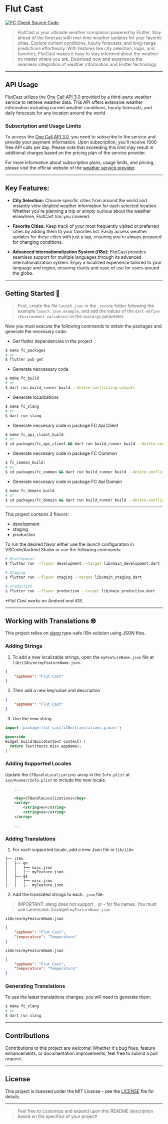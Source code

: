# Flut Cast

[![FC Check Source Code][analyze_code_badge]][workflow]

> FlutCast is your ultimate weather companion powered by Flutter. Stay ahead of the forecast with real-time weather updates for your favorite cities. Explore current conditions, hourly forecasts, and long-range predictions effortlessly. With features like city selection, login, and favorites, FlutCast makes it easy to stay informed about the weather no matter where you are. Download now and experience the seamless integration of weather information and Flutter technology.
---



## API Usage

FlutCast utilizes the [One Call API 3.0][one_call] provided by a third-party weather service to retrieve weather data. This API offers extensive weather information including current weather conditions, hourly forecasts, and daily forecasts for any location around the world.

### Subscription and Usage Limits

To access the [One Call API 3.0][one_call], you need to subscribe to the service and provide your payment information. Upon subscription, you'll receive 1000 free API calls per day. Please note that exceeding this limit may result in additional charges based on the pricing plan of the service provider.

For more information about subscription plans, usage limits, and pricing, please visit the official website of the [weather service provider][openweathermap].

---

## Key Features:

- **City Selection:** Choose specific cities from around the world and instantly view detailed weather information for each selected location. Whether you're planning a trip or simply curious about the weather elsewhere, FlutCast has you covered.


- **Favorite Cities:** Keep track of your most frequently visited or preferred cities by adding them to your favorites list. Easily access weather updates for these cities with just a tap, ensuring you're always prepared for changing conditions.

- **Advanced Internationalization System (i18n):** FlutCast provides seamless support for multiple languages through its advanced internationalization system. Enjoy a localized experience tailored to your language and region, ensuring clarity and ease of use for users around the globe.

---
## Getting Started 🚀

> First, create the file `launch.json` in the `.vscode` folder following the example `launch.json.example`, and add the values of the `dart-define (Environment variables)` in the `toolArgs` parameter.

Now you must execute the following commands to obtain the packages and generate the necessary code:

- Get flutter dependencies in the project
```sh
$ make fc_packages
# or
$ flutter pub get
```
- Generate neccessary code 
```sh
$ make fc_build
# or
$ dart run build_runner build --delete-conflicting-outputs
```
- Generate localizations
```sh
$ make fc_slang
# or 
$ dart run slang
```
- Generate neccesary code in package FC Api Client
```sh
$ make fc_api_client_build
# or
$ cd packages/fc_api_client && dart run build_runner build --delete-conflicting-outputs
```
- Generate neccesary code in package FC Common
```sh
$ fc_common_build:
# or
$ cd packages/fc_common && dart run build_runner build --delete-conflicting-outputs
```
- Generate neccesary code in package FC Api Domain
```sh
$ make fc_domain_build
# or
$ cd packages/fc_domain && dart run build_runner build --delete-conflicting-outputs
```
---


This project contains 3 flavors:

- development
- staging
- production

To run the desired flavor either use the launch configuration in VSCode/Android Studio or use the following commands:

```sh
# Development
$ flutter run --flavor development --target lib/main_development.dart

# Staging
$ flutter run --flavor staging --target lib/main_staging.dart

# Production
$ flutter run --flavor production --target lib/main_production.dart
```
_\*Flut Cast works on Android and iOS._

---

## Working with Translations 🌐

This project relies on [slang][slang_link] type-safe i18n solution using JSON files.

### Adding Strings

1. To add a new localizable strings, open the `myFeatureName.json` file at `lib/i18n/en/myFeatureName.json`.

```json
{
    "appName": "Flut Cast"
}
```

2. Then add a new key/value and description

```json
{
    "appName": "Flut Cast"
}
```

3. Use the new string

```dart
import 'package:flut_cast/i18n/translations.g.dart';

@override
Widget build(BuildContext context) {
  return Text(texts.misc.appName);
}
```

### Adding Supported Locales

Update the `CFBundleLocalizations` array in the `Info.plist` at `ios/Runner/Info.plist` to include the new locale.

```xml
    ...

    <key>CFBundleLocalizations</key>
	<array>
		<string>en</string>
		<string>es</string>
	</array>

    ...
```

### Adding Translations

1. For each supported locale, add a new Json file in `lib/i18n`.

```
├── i18n
│   ├── en
│   │   ├── misc.json
│   │   ├── myFeature.json
│   ├── es
│   │   ├── misc.json
│   │   ├── myFeature.json
```

2. Add the translated strings to each `.json` file:

> IMPORTANT: slang does not support \_ or - for file names. You must use camelcase. Example `myFeatureName.json`

`i18n/en/myFeatureName.json`

```json
{
    "appName": "Flut Cast",
    "temperature": "Temperature"
}
```

`i18n/es/myFeatureName.json`

```json
{
    "appName": "Flut Cast",
    "temperature": "Temperatura"
}
```

### Generating Translations

To use the latest translations changes, you will need to generate them:

```sh
$ make fc_slang
# or
$ dart run slang
```

---

## Contributions
Contributions to this project are welcome! Whether it's bug fixes, feature enhancements, or documentation improvements, feel free to submit a pull request.

---

## License
This project is licensed under the MIT License - see the [LICENSE][licence_link] file for details.

---

> Feel free to customize and expand upon this README description based on the specifics of your project!

[slang_link]:https://pub.dev/packages/slang
[licence_link]: https://github.com/br-programmer/flut_cast/blob/main/LICENSE
[one_call]: https://openweathermap.org/api/one-call-3
[openweathermap]: https://openweathermap.org/api/
[analyze_code_badge]:https://github.com/br-programmer/flut_cast/actions/workflows/analyze_code.yaml/badge.svg
[workflow]:https://github.com/br-programmer/flut_cast/actions/workflows/analyze_code.yaml
